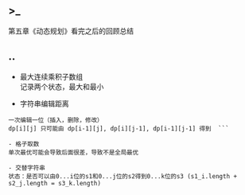 ## >_

第五章《动态规划》看完之后的回顾总结

## ..

- 最大连续乘积子数组  
记录两个状态，最大和最小

- 字符串编辑距离  
```s1[0...i]到s2[0...j]的距离dp[i][j]  
一次编辑一位（插入，删除，修改）  
dp[i][j] 只可能由 dp[i-1][j], dp[i][j-1], dp[i-1][j-1] 得到  ```

- 格子取数  
单次最优可能会导致后面很差，导致不是全局最优

- 交替字符串  
状态：是否可以由0...i位的s1和0...j位的s2得到0...k位的s3 (s1_i.length + s2_j.length = s3_k.length)